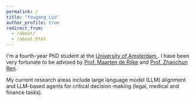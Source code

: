 ```yaml
---
permalink: /
title: "Yougang Lyu"
author_profile: true
redirect_from: 
  - /about/
  - /about.html
---
```

I'm a fourth-year PhD student at the [University of Amsterdam ](https://irlab.science.uva.nl/about/). I have been very fortunate to be advised by [Prof. Maarten de Rijke](https://staff.fnwi.uva.nl/m.derijke/) and [Prof. Zhaochun Ren](https://renzhaochun.github.io/). 

My current research areas include large language model (LLM) alignment and  LLM-based agents for critical decision-making (legal, medical and finance tasks).



